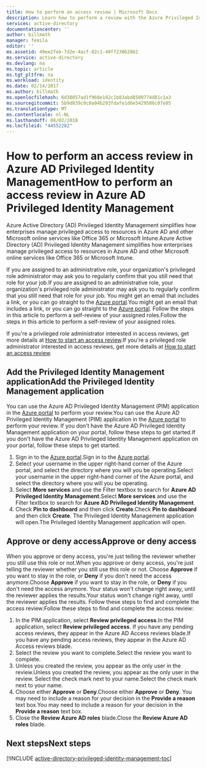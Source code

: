 ```yaml
---
title: How to perform an access review | Microsoft Docs
description: Learn how to perform a review with the Azure Privileged Identity Management application.
services: active-directory
documentationcenter: ''
author: billmath
manager: femila
editor: ''
ms.assetid: 49ee2feb-7d2e-4acf-82c1-40ff23062862
ms.service: active-directory
ms.devlang: na
ms.topic: article
ms.tgt_pltfrm: na
ms.workload: identity
ms.date: 02/14/2017
ms.author: billmath
ms.openlocfilehash: 6d38057ad1f960e182c1b83abd8509774d81c1a3
ms.sourcegitcommit: 5b9d839c0c0a94b293fdafe1d6e5429506c07e05
ms.translationtype: MT
ms.contentlocale: nl-NL
ms.lasthandoff: 08/02/2018
ms.locfileid: "44552282"
---
```

# <a name="how-to-perform-an-access-review-in-azure-ad-privileged-identity-management"></a><span data-ttu-id="c4ed1-103">How to perform an access review in Azure AD Privileged Identity Management</span><span class="sxs-lookup"><span data-stu-id="c4ed1-103">How to perform an access review in Azure AD Privileged Identity Management</span></span>
<span data-ttu-id="c4ed1-104">Azure Active Directory (AD) Privileged Identity Management simplifies how enterprises manage privileged access to resources in Azure AD and other Microsoft online services like Office 365 or Microsoft Intune.</span><span class="sxs-lookup"><span data-stu-id="c4ed1-104">Azure Active Directory (AD) Privileged Identity Management simplifies how enterprises manage privileged access to resources in Azure AD and other Microsoft online services like Office 365 or Microsoft Intune.</span></span>  

<span data-ttu-id="c4ed1-105">If you are assigned to an administrative role, your organization's privileged role administrator may ask you to regularly confirm that you still need that role for your job.</span><span class="sxs-lookup"><span data-stu-id="c4ed1-105">If you are assigned to an administrative role, your organization's privileged role administrator may ask you to regularly confirm that you still need that role for your job.</span></span> <span data-ttu-id="c4ed1-106">You might get an email that includes a link, or you can go straight to the [Azure portal](https://portal.azure.com).</span><span class="sxs-lookup"><span data-stu-id="c4ed1-106">You might get an email that includes a link, or you can go straight to the [Azure portal](https://portal.azure.com).</span></span> <span data-ttu-id="c4ed1-107">Follow the steps in this article to perform a self-review of your assigned roles.</span><span class="sxs-lookup"><span data-stu-id="c4ed1-107">Follow the steps in this article to perform a self-review of your assigned roles.</span></span>

<span data-ttu-id="c4ed1-108">If you're a privileged role administrator interested in access reviews, get more details at [How to start an access review](active-directory-privileged-identity-management-how-to-start-security-review.md).</span><span class="sxs-lookup"><span data-stu-id="c4ed1-108">If you're a privileged role administrator interested in access reviews, get more details at [How to start an access review](active-directory-privileged-identity-management-how-to-start-security-review.md).</span></span>

## <a name="add-the-privileged-identity-management-application"></a><span data-ttu-id="c4ed1-109">Add the Privileged Identity Management application</span><span class="sxs-lookup"><span data-stu-id="c4ed1-109">Add the Privileged Identity Management application</span></span>
<span data-ttu-id="c4ed1-110">You can use the Azure AD Privileged Identity Management (PIM) application in the [Azure portal](https://portal.azure.com/) to perform your review.</span><span class="sxs-lookup"><span data-stu-id="c4ed1-110">You can use the Azure AD Privileged Identity Management (PIM) application in the [Azure portal](https://portal.azure.com/) to perform your review.</span></span>  <span data-ttu-id="c4ed1-111">If you don't have the Azure AD Privileged Identity Management application on your portal, follow these steps to get started.</span><span class="sxs-lookup"><span data-stu-id="c4ed1-111">If you don't have the Azure AD Privileged Identity Management application on your portal, follow these steps to get started.</span></span>

1. <span data-ttu-id="c4ed1-112">Sign in to the [Azure portal](https://portal.azure.com/).</span><span class="sxs-lookup"><span data-stu-id="c4ed1-112">Sign in to the [Azure portal](https://portal.azure.com/).</span></span>
2. <span data-ttu-id="c4ed1-113">Select your username in the upper right-hand corner of the Azure portal, and select the directory where you will you be operating.</span><span class="sxs-lookup"><span data-stu-id="c4ed1-113">Select your username in the upper right-hand corner of the Azure portal, and select the directory where you will you be operating.</span></span>
3. <span data-ttu-id="c4ed1-114">Select **More services** and use the Filter textbox to search for **Azure AD Privileged Identity Management**.</span><span class="sxs-lookup"><span data-stu-id="c4ed1-114">Select **More services** and use the Filter textbox to search for **Azure AD Privileged Identity Management**.</span></span>
4. <span data-ttu-id="c4ed1-115">Check **Pin to dashboard** and then click **Create**.</span><span class="sxs-lookup"><span data-stu-id="c4ed1-115">Check **Pin to dashboard** and then click **Create**.</span></span> <span data-ttu-id="c4ed1-116">The Privileged Identity Management application will open.</span><span class="sxs-lookup"><span data-stu-id="c4ed1-116">The Privileged Identity Management application will open.</span></span>

## <a name="approve-or-deny-access"></a><span data-ttu-id="c4ed1-117">Approve or deny access</span><span class="sxs-lookup"><span data-stu-id="c4ed1-117">Approve or deny access</span></span>
<span data-ttu-id="c4ed1-118">When you approve or deny access, you're just telling the reviewer whether you still use this role or not.</span><span class="sxs-lookup"><span data-stu-id="c4ed1-118">When you approve or deny access, you're just telling the reviewer whether you still use this role or not.</span></span> <span data-ttu-id="c4ed1-119">Choose **Approve** if you want to stay in the role, or **Deny** if you don't need the access anymore.</span><span class="sxs-lookup"><span data-stu-id="c4ed1-119">Choose **Approve** if you want to stay in the role, or **Deny** if you don't need the access anymore.</span></span> <span data-ttu-id="c4ed1-120">Your status won't change right away, until the reviewer applies the results.</span><span class="sxs-lookup"><span data-stu-id="c4ed1-120">Your status won't change right away, until the reviewer applies the results.</span></span>
<span data-ttu-id="c4ed1-121">Follow these steps to find and complete the access review:</span><span class="sxs-lookup"><span data-stu-id="c4ed1-121">Follow these steps to find and complete the access review:</span></span>

1. <span data-ttu-id="c4ed1-122">In the PIM application, select **Review privileged access**.</span><span class="sxs-lookup"><span data-stu-id="c4ed1-122">In the PIM application, select **Review privileged access**.</span></span> <span data-ttu-id="c4ed1-123">If you have any pending access reviews, they appear in the Azure AD Access reviews blade.</span><span class="sxs-lookup"><span data-stu-id="c4ed1-123">If you have any pending access reviews, they appear in the Azure AD Access reviews blade.</span></span>
2. <span data-ttu-id="c4ed1-124">Select the review you want to complete.</span><span class="sxs-lookup"><span data-stu-id="c4ed1-124">Select the review you want to complete.</span></span>
3. <span data-ttu-id="c4ed1-125">Unless you created the review, you appear as the only user in the review.</span><span class="sxs-lookup"><span data-stu-id="c4ed1-125">Unless you created the review, you appear as the only user in the review.</span></span> <span data-ttu-id="c4ed1-126">Select the check mark next to your name.</span><span class="sxs-lookup"><span data-stu-id="c4ed1-126">Select the check mark next to your name.</span></span>
4. <span data-ttu-id="c4ed1-127">Choose either **Approve** or **Deny**.</span><span class="sxs-lookup"><span data-stu-id="c4ed1-127">Choose either **Approve** or **Deny**.</span></span> <span data-ttu-id="c4ed1-128">You may need to include a reason for your decision in the **Provide a reason** text box.</span><span class="sxs-lookup"><span data-stu-id="c4ed1-128">You may need to include a reason for your decision in the **Provide a reason** text box.</span></span>  
5. <span data-ttu-id="c4ed1-129">Close the **Review Azure AD roles** blade.</span><span class="sxs-lookup"><span data-stu-id="c4ed1-129">Close the **Review Azure AD roles** blade.</span></span>

<!--Every topic should have next steps and links to the next logical set of content to keep the customer engaged-->
## <a name="next-steps"></a><span data-ttu-id="c4ed1-130">Next steps</span><span class="sxs-lookup"><span data-stu-id="c4ed1-130">Next steps</span></span>
[!INCLUDE [active-directory-privileged-identity-management-toc](../../includes/active-directory-privileged-identity-management-toc.md)]

<!--Image references-->

[1]: https://docstestmedia1.blob.core.windows.net/azure-media/articles/active-directory/media/active-directory-privileged-identity-management-configure/PIM_EnablePim.png

